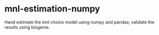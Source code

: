 # mnl-estimation-numpy
Hand estimate the mnl choice model using numpy and pandas; validate the results using biogeme. 
